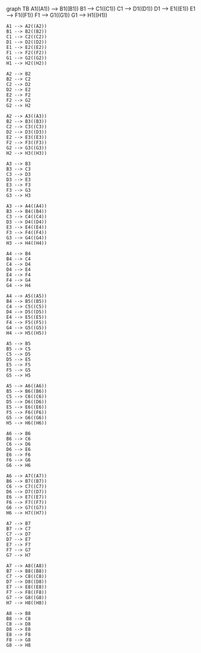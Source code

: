 graph TB
    A1((A1)) --> B1((B1))
    B1 --> C1((C1))
    C1 --> D1((D1))
    D1 --> E1((E1))
    E1 --> F1((F1))
    F1 --> G1((G1))
    G1 --> H1((H1))

    A1 --> A2((A2))
    B1 --> B2((B2))
    C1 --> C2((C2))
    D1 --> D2((D2))
    E1 --> E2((E2))
    F1 --> F2((F2))
    G1 --> G2((G2))
    H1 --> H2((H2))

    A2 --> B2
    B2 --> C2
    C2 --> D2
    D2 --> E2
    E2 --> F2
    F2 --> G2
    G2 --> H2

    A2 --> A3((A3))
    B2 --> B3((B3))
    C2 --> C3((C3))
    D2 --> D3((D3))
    E2 --> E3((E3))
    F2 --> F3((F3))
    G2 --> G3((G3))
    H2 --> H3((H3))

    A3 --> B3
    B3 --> C3
    C3 --> D3
    D3 --> E3
    E3 --> F3
    F3 --> G3
    G3 --> H3

    A3 --> A4((A4))
    B3 --> B4((B4))
    C3 --> C4((C4))
    D3 --> D4((D4))
    E3 --> E4((E4))
    F3 --> F4((F4))
    G3 --> G4((G4))
    H3 --> H4((H4))

    A4 --> B4
    B4 --> C4
    C4 --> D4
    D4 --> E4
    E4 --> F4
    F4 --> G4
    G4 --> H4

    A4 --> A5((A5))
    B4 --> B5((B5))
    C4 --> C5((C5))
    D4 --> D5((D5))
    E4 --> E5((E5))
    F4 --> F5((F5))
    G4 --> G5((G5))
    H4 --> H5((H5))

    A5 --> B5
    B5 --> C5
    C5 --> D5
    D5 --> E5
    E5 --> F5
    F5 --> G5
    G5 --> H5

    A5 --> A6((A6))
    B5 --> B6((B6))
    C5 --> C6((C6))
    D5 --> D6((D6))
    E5 --> E6((E6))
    F5 --> F6((F6))
    G5 --> G6((G6))
    H5 --> H6((H6))

    A6 --> B6
    B6 --> C6
    C6 --> D6
    D6 --> E6
    E6 --> F6
    F6 --> G6
    G6 --> H6

    A6 --> A7((A7))
    B6 --> B7((B7))
    C6 --> C7((C7))
    D6 --> D7((D7))
    E6 --> E7((E7))
    F6 --> F7((F7))
    G6 --> G7((G7))
    H6 --> H7((H7))

    A7 --> B7
    B7 --> C7
    C7 --> D7
    D7 --> E7
    E7 --> F7
    F7 --> G7
    G7 --> H7

    A7 --> A8((A8))
    B7 --> B8((B8))
    C7 --> C8((C8))
    D7 --> D8((D8))
    E7 --> E8((E8))
    F7 --> F8((F8))
    G7 --> G8((G8))
    H7 --> H8((H8))

    A8 --> B8
    B8 --> C8
    C8 --> D8
    D8 --> E8
    E8 --> F8
    F8 --> G8
    G8 --> H8
